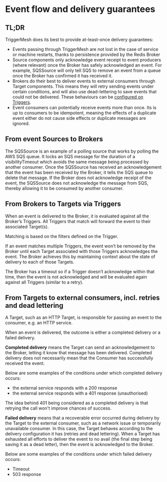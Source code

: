 # Event flow and delivery guarantees

## TL;DR

TriggerMesh does its best to provide at-least-once delivery guarantees:

* Events passing through TriggerMesh are not lost in the case of service or machine restarts, thanks to persistence provided by the Redis Broker
* Source components only acknowledge event receipt to event producers (where relevant) once the Broker has safely acknowledged an event. For example, SQSSource will only tell SQS to remove an event from a queue once the Broker has confirmed it has received it.
* Brokers do their best to deliver events to external consumers through Target components. This means they will retry sending events under certain conditions, and will also use dead-lettering to save events that could not be delivered. These behaviours can be [configured on Triggers](../brokers/eventdelivery.md).
* Event consumers can potentially receive events more than once. Its is up to consumers to be idempotent, meaning the effects of a duplicate event either do not cause side effects or duplicate messages are ignored.  

## From event Sources to Brokers

The SQSSource is an example of a polling source that works by polling the AWS SQS queue. It locks an SQS message for the duration of a visibilityTimeout which avoids the same message being processed by another consumer. Once the SQSSource has received an acknowledgement that the event has been received by the Broker, it tells the SQS queue to delete that message. If the Broker does not acknowledge receipt of the event, the SQSSource does not acknowledge the message from SQS, thereby allowing it to be consumed by another consumer.

## From Brokers to Targets via Triggers

When an event is delivered to the Broker, it is evaluated against all the Broker’s Triggers. All Triggers that match will forward the event to their associated Target(s).

Matching is based on the filters defined on the Trigger.

If an event matches multiple Triggers, the event won’t be removed by the Broker until each Target associated with those Triggers acknowledges the event. The Broker achieves this by maintaining context about the state of delivery to each of those Targets.

The Broker has a timeout so if a Trigger doesn’t acknowledge within that time, then the event is not acknowledged and will be evaluated again against all Triggers (similar to a retry).

## From Targets to external consumers, incl. retries and dead lettering

A Target, such as an HTTP Target, is responsible for passing an event to the consumer, e.g. an HTTP service.

When an event is delivered, the outcome is either a completed delivery or a failed delivery.

**Completed delivery** means the Target can send an acknowledgement to the Broker, letting it know that message has been delivered. Completed delivery does not necessarily mean that the Consumer has successfully received the event.

Below are some examples of the conditions under which completed delivery occurs:

* the external service responds with a 200 response
* the external service responds with a 401 response (unauthorised)

The idea behind 401 being considered as a completed delivery is that retrying the call won't improve chances of success.

**Failed delivery** means that a recoverable error occurred during delivery by the Target to the external consumer, such as a network issue or temporarily unavailable consumer. In this case, the Target behaves according to the delivery configuration it has (retries and dead lettering). When a Target has exhausted all efforts to deliver the event to no avail (the final step being saving it as a dead letter), then the event is acknowledged to the Broker.

Below are some examples of the conditions under which failed delivery occurs:

* Timeout
* 503 response
